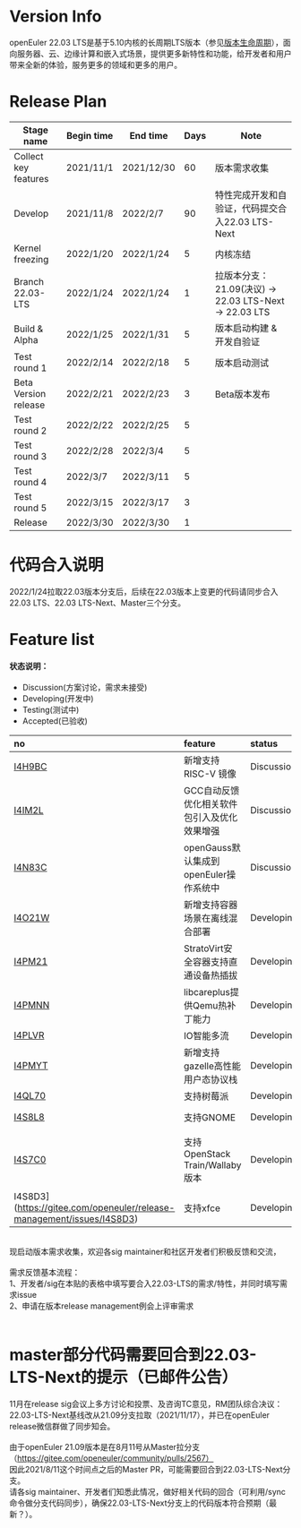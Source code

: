# Version Info
openEuler 22.03 LTS是基于5.10内核的长周期LTS版本（参见[版本生命周期](https://www.openeuler.org/zh/other/lifecycle/)），面向服务器、云、边缘计算和嵌入式场景，提供更多新特性和功能，给开发者和用户带来全新的体验，服务更多的领域和更多的用户。<br />

# Release Plan

| Stage  name          | Begin time | End time   | Days | Note                                      |
| -------------------- | ---------- | ---------- | ---- | ----------------------------------------- |
| Collect key features | 2021/11/1  | 2021/12/30 | 60   | 版本需求收集                              |
| Develop              | 2021/11/8  | 2022/2/7   | 90   | 特性完成开发和自验证，代码提交合入22.03 LTS-Next    |
| Kernel freezing      | 2022/1/20  | 2022/1/24  | 5    | 内核冻结                                  |
| Branch 22.03-LTS     | 2022/1/24  | 2022/1/24   | 1    | 拉版本分支：21.09(决议) -> 22.03 LTS-Next -> 22.03 LTS |
| Build & Alpha        | 2022/1/25   | 2022/1/31  | 5    | 版本启动构建  & 开发自验证              |
| Test round 1         | 2022/2/14 | 2022/2/18 | 5    | 版本启动测试                              |
| Beta Version release | 2022/2/21 | 2022/2/23 | 3    | Beta版本发布                              |
| Test round 2         | 2022/2/22 | 2022/2/25 | 5    |                                           |
| Test round 3         | 2022/2/28 | 2022/3/4  | 5    |                                           |
| Test round 4         | 2022/3/7  | 2022/3/11 | 5    |                                           |
| Test round 5         | 2022/3/15 | 2022/3/17 | 3    |                                           |
| Release              | 2022/3/30 | 2022/3/30 | 1    |                                           |


# 代码合入说明
2022/1/24拉取22.03版本分支后，后续在22.03版本上变更的代码请同步合入 22.03 LTS、22.03 LTS-Next、Master三个分支。


# Feature list
#### 状态说明：
- Discussion(方案讨论，需求未接受)
- Developing(开发中)
- Testing(测试中)
- Accepted(已验收)

|no|feature|status|sig|owner|
|:----|:---|:---|:--|:----|
|[I4H9BC](https://gitee.com/openeuler/release-management/issues/I4H9BC)|新增支持RISC-V 镜像|Discussion|RISC-V|[@xuzhou zhang](https://gitee.com/whoisxxx), [@xijing](https://gitee.com/xijing666)|
|[I4IM2L](https://gitee.com/openeuler/release-management/issues/I4IM2L)|GCC自动反馈优化相关软件包引入及优化效果增强|Discussion|Compiler|[@ma-mingze](https://gitee.com/ma-mingze), [@Haijian.Zhang](https://gitee.com/haijianzhang), [@eastb233](https://gitee.com/eastb233)|
|[I4N83C](https://gitee.com/openeuler/release-management/issues/I4N83C)|openGauss默认集成到openEuler操作系统中|Discussion|DB|[@zhang_xubo](https://gitee.com/zhang_xubo), [@bzhaoop](https://gitee.com/bzhaoop)|
|[I4O21W](https://gitee.com/openeuler/release-management/issues/I4O21W)|新增支持容器场景在离线混合部署|Developing|CloudNative|[@Vanient](https://gitee.com/Vanient)|
|[I4PM21](https://gitee.com/openeuler/release-management/issues/I4PM21)|StratoVirt安全容器支持直通设备热插拔|Developing|Virt|[@frankyj915](https://gitee.com/frankyj915), [@imxcc](https://gitee.com/imxcc)|
|[I4PMNN](https://gitee.com/openeuler/release-management/issues/I4PMNN)|libcareplus提供Qemu热补丁能力|Developing|Virt|[@mdsc](https://gitee.com/mdsc), [@imxcc](https://gitee.com/imxcc)|
|[I4PLVR](https://gitee.com/openeuler/release-management/issues/I4PLVR)|IO智能多流|Developing|Kernel|[@hongrongxuan](https://gitee.com/barbo)|
|[I4PMYT](https://gitee.com/openeuler/release-management/issues/I4PMYT)|新增支持gazelle高性能用户态协议栈|Developing|sig-high-performance-network|[@wu-changsheng](https://gitee.com/wu-changsheng)|
|[I4QL70](https://gitee.com/openeuler/release-management/issues/I4QL70)|支持树莓派|Developing|RaspberryPi|[@woqidaideshi](https://gitee.com/woqidaideshi)|
|[I4S8L8](https://gitee.com/openeuler/release-management/issues/I4S8L8)|支持GNOME|Developing|GNOME|[@weijin-deng](https://gitee.com/weijin-deng) [@dwl301](https://gitee.com/dwl301)|
|[I4S7C0](https://gitee.com/openeuler/release-management/issues/I4S7C0)|支持OpenStack Train/Wallaby版本|Developing|SIG-OpenStack| [@joec88](https://gitee.com/joec88) [@huangtianhua](https://gitee.com/huangtianhua) [@xiyuanwang](@https://gitee.com/xiyuanwang)  [@zh-f](https://gitee.com/zh-f)  [@liksh](https://gitee.com/liksh) [@zhangy1317](https://gitee.com/zhangy1317) |
|I4S8D3](https://gitee.com/openeuler/release-management/issues/I4S8D3)|支持xfce|Developing|xfce|[@zhang__3125](https://gitee.com/zhang__3125) [@dwl301](https://gitee.com/dwl301)|
<br />
现启动版本需求收集，欢迎各sig maintainer和社区开发者们积极反馈和交流，<br />
<br />
需求反馈基本流程： <br />
1、开发者/sig在本贴的表格中填写要合入22.03-LTS的需求/特性，并同时填写需求issue <br />
2、申请在版本release management例会上评审需求 
<br /><br />


# master部分代码需要回合到22.03-LTS-Next的提示（已邮件公告）
11月在release sig会议上多方讨论和投票、及咨询TC意见，RM团队综合决议：<br />
22.03-LTS-Next基线改从21.09分支拉取（2021/11/17），并已在openEuler release微信群做了同步知会。<br />
<br />
由于openEuler 21.09版本是在8月11号从Master拉分支（https://gitee.com/openeuler/community/pulls/2567）<br />
因此2021/8/11这个时间点之后的Master PR，可能需要回合到22.03-LTS-Next分支。<br />
请各sig maintainer、开发者们知悉此情况，做好相关代码的回合（可利用/sync命令做分支代码同步），确保22.03-LTS-Next分支上的代码版本符合预期（最新？）。
<br /><br />

